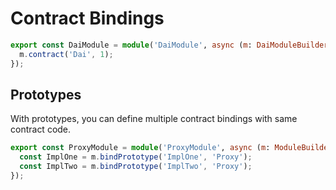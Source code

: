 # Contract Bindings

```typescript
export const DaiModule = module('DaiModule', async (m: DaiModuleBuilder) => {
  m.contract('Dai', 1);
});
```

## Prototypes

With prototypes, you can define multiple contract bindings with same contract code. 

```typescript
export const ProxyModule = module('ProxyModule', async (m: ModuleBuilder) => {
  const ImplOne = m.bindPrototype('ImplOne', 'Proxy');
  const ImplTwo = m.bindPrototype('ImplTwo', 'Proxy');
});
```
